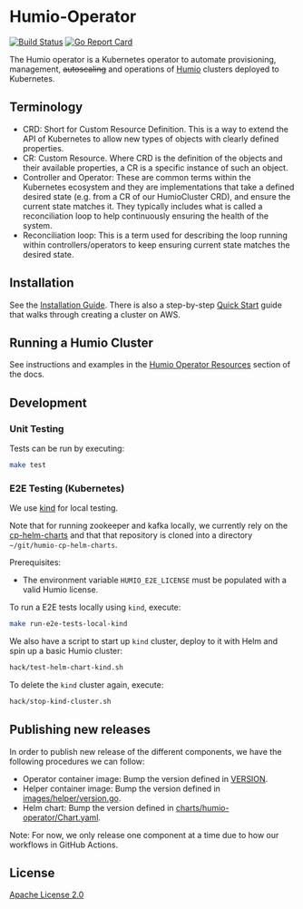 # Humio-Operator

[![Build Status](https://github.com/humio/humio-operator/workflows/CI/badge.svg)](https://github.com/humio/humio-operator/actions?query=workflow%3ACI)
[![Go Report Card](https://goreportcard.com/badge/github.com/humio/humio-operator)](https://goreportcard.com/report/github.com/humio/humio-operator)

The Humio operator is a Kubernetes operator to automate provisioning, management, ~~autoscaling~~ and operations of [Humio](https://humio.com) clusters deployed to Kubernetes.

## Terminology

- CRD: Short for Custom Resource Definition. This is a way to extend the API of Kubernetes to allow new types of objects with clearly defined properties.
- CR: Custom Resource. Where CRD is the definition of the objects and their available properties, a CR is a specific instance of such an object.
- Controller and Operator: These are common terms within the Kubernetes ecosystem and they are implementations that take a defined desired state (e.g. from a CR of our HumioCluster CRD), and ensure the current state matches it. They typically includes what is called a reconciliation loop to help continuously ensuring the health of the system.
- Reconciliation loop: This is a term used for describing the loop running within controllers/operators to keep ensuring current state matches the desired state.

## Installation

See the [Installation Guide](https://library.humio.com/humio-server/installation-containers-kubernetes-operator-install.html). There is also a step-by-step [Quick Start](https://library.humio.com/humio-server/installation-containers-kubernetes-operator-aws-install.html) guide that walks through creating a cluster on AWS.

## Running a Humio Cluster

See instructions and examples in the [Humio Operator Resources](https://library.humio.com/humio-server/installation-containers-kubernetes-operator-resources.html) section of the docs.

## Development

### Unit Testing

Tests can be run by executing:

```bash
make test
```

### E2E Testing (Kubernetes)

We use [kind](https://kind.sigs.k8s.io/) for local testing.

Note that for running zookeeper and kafka locally, we currently rely on the [cp-helm-charts](https://github.com/humio/cp-helm-charts) and that that repository is cloned into a directory `~/git/humio-cp-helm-charts`.

Prerequisites:

- The environment variable `HUMIO_E2E_LICENSE` must be populated with a valid Humio license.

To run a E2E tests locally using `kind`, execute:

```bash
make run-e2e-tests-local-kind
```

We also have a script to start up `kind` cluster, deploy to it with Helm and spin up a basic Humio cluster:

```bash
hack/test-helm-chart-kind.sh
```

To delete the `kind` cluster again, execute:

```bash
hack/stop-kind-cluster.sh
```

## Publishing new releases

In order to publish new release of the different components, we have the following procedures we can follow:

- Operator container image: Bump the version defined in [VERSION](VERSION).
- Helper container image: Bump the version defined in [images/helper/version.go](images/helper/version.go).
- Helm chart: Bump the version defined in [charts/humio-operator/Chart.yaml](charts/humio-operator/Chart.yaml).

Note: For now, we only release one component at a time due to how our workflows in GitHub Actions.

## License

[Apache License 2.0](https://github.com/humio/humio-operator/blob/master/LICENSE)
